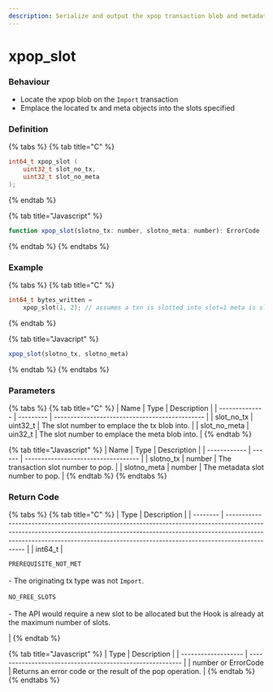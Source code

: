 ```yaml
---
description: Serialize and output the xpop transaction blob and metadata
---
```


# xpop\_slot

### Behaviour

* Locate the xpop blob on the `Import` transaction
* Emplace the located tx and meta objects into the slots specified

### Definition

{% tabs %}
{% tab title="C" %}
```c
int64_t xpop_slot (
  	uint32_t slot_no_tx,
  	uint32_t slot_no_meta
);
```


{% endtab %}

{% tab title="Javascript" %}
```javascript
function xpop_slot(slotno_tx: number, slotno_meta: number): ErrorCode | number
```
{% endtab %}
{% endtabs %}



### Example

{% tabs %}
{% tab title="C" %}
```c
int64_t bytes_written = 
    xpop_slot(1, 2); // assumes a txn is slotted into slot=1 meta is slotted into slot=2
```
{% endtab %}

{% tab title="Javacript" %}
```javascript
xpop_slot(slotno_tx, slotno_meta)
```
{% endtab %}
{% endtabs %}



### Parameters

{% tabs %}
{% tab title="C" %}
| Name           | Type      | Description                                    |
| -------------- | --------- | ---------------------------------------------- |
| slot\_no\_tx   | uint32\_t | The slot number to emplace the tx blob into.   |
| slot\_no\_meta | uin32\_t  | The slot number to emplace the meta blob into. |
{% endtab %}

{% tab title="Javascript" %}
| Name         | Type   | Description                         |
| ------------ | ------ | ----------------------------------- |
| slotno\_tx   | number | The transaction slot number to pop. |
| slotno\_meta | number | The metadata slot number to pop.    |
{% endtab %}
{% endtabs %}



### Return Code

{% tabs %}
{% tab title="C" %}
| Type     | Description                                                                                                                                                                                                                                                |
| -------- | ---------------------------------------------------------------------------------------------------------------------------------------------------------------------------------------------------------------------------------------------------------- |
| int64\_t | <p><code>PREREQUISITE_NOT_MET</code><br><br>- The originating tx type was not <code>Import</code>.<br><br><code>NO_FREE_SLOTS</code><br><br>- The API would require a new slot to be allocated but the Hook is already at the maximum number of slots.</p> |
{% endtab %}

{% tab title="Javascript" %}
| Type                | Description                                               |
| ------------------- | --------------------------------------------------------- |
| number or ErrorCode | Returns an error code or the result of the pop operation. |
{% endtab %}
{% endtabs %}

